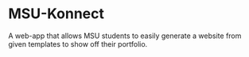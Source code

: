 # MSU-Konnect
A web-app that allows MSU students to easily generate a website from given templates to show off their portfolio. 
